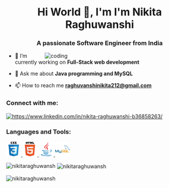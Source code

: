 <h1 align="center">Hi World 👋, I'm I'm Nikita Raghuwanshi</h1>
<h3 align="center">A passionate Software Engineer from India</h3>
<img align="right" alt="coding" width="400" src="https://media.giphy.com/media/v1.Y2lkPTc5MGI3NjExeXhwdWI4NDB0bGF4NzhuYW4xa243ZXdmcm5qMGkxa3E0MzVubW52NCZlcD12MV9naWZzX3NlYXJjaCZjdD1n/BferOKonYOspm28AiB/giphy.gif">

- 🔭 I’m currently working on **Full-Stack web development**

- 💬 Ask me about **Java programming and MySQL**

- 📫 How to reach me **raghuvanshinikita212@gmail.com**

<h3 align="left">Connect with me:</h3>
<p align="left">
<a href="https://linkedin.com/in/https://www.linkedin.com/in/nikita-raghuwanshi-b36858263/" target="blank"><img align="center" src="https://raw.githubusercontent.com/rahuldkjain/github-profile-readme-generator/master/src/images/icons/Social/linked-in-alt.svg" alt="https://www.linkedin.com/in/nikita-raghuwanshi-b36858263/" height="30" width="40" /></a>
</p>

<h3 align="left">Languages and Tools:</h3>
<p align="left"> <a href="https://www.w3schools.com/css/" target="_blank" rel="noreferrer"> <img src="https://raw.githubusercontent.com/devicons/devicon/master/icons/css3/css3-original-wordmark.svg" alt="css3" width="40" height="40"/> </a> <a href="https://www.w3.org/html/" target="_blank" rel="noreferrer"> <img src="https://raw.githubusercontent.com/devicons/devicon/master/icons/html5/html5-original-wordmark.svg" alt="html5" width="40" height="40"/> </a> <a href="https://www.java.com" target="_blank" rel="noreferrer"> <img src="https://raw.githubusercontent.com/devicons/devicon/master/icons/java/java-original.svg" alt="java" width="40" height="40"/> </a> <a href="https://www.mysql.com/" target="_blank" rel="noreferrer"> <img src="https://raw.githubusercontent.com/devicons/devicon/master/icons/mysql/mysql-original-wordmark.svg" alt="mysql" width="40" height="40"/> </a> </p>

<p><img align="left" src="https://github-readme-stats.vercel.app/api/top-langs?username=nikitaraghuwansh&show_icons=true&locale=en&layout=compact" alt="nikitaraghuwansh" /></p>

<p>&nbsp;<img align="center" src="https://github-readme-stats.vercel.app/api?username=nikitaraghuwansh&show_icons=true&locale=en" alt="nikitaraghuwansh" /></p>

<p><img align="center" src="https://github-readme-streak-stats.herokuapp.com/?user=nikitaraghuwansh&" alt="nikitaraghuwansh" /></p>
